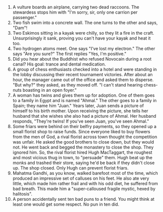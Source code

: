<div id="wikitext">

<div style="display: none;">

Summary:something to groan about Parent:(Main.)<span
class="wikiword">[HumourousStuff](http://wiki.tamouse.org?n=Main.HumourousStuff?action=print)</span>
<span
class="wikiword">[IncludeMe](http://wiki.tamouse.org?n=Main.IncludeMe?action=edit)[?](http://wiki.tamouse.org?n=Main.IncludeMe?action=edit)</span>:[HumourousStuff](http://wiki.tamouse.org?n=Main.HumourousStuff?action=print)
Categories:[Collections](http://wiki.tamouse.org?n=Category.Collections)
Tags: puns, groaners

</div>

<div class="vspace">

</div>

1.  A vulture boards an airplane, carrying two dead raccoons. The
    stewardess stops him with "I'm sorry, sir, only one carrion per
    passenger."
2.  Two fish swim into a concrete wall. The one turns to the other and
    says, "Dam"!
3.  Two Eskimos sitting in a kayak were chilly, so they lit a fire in
    the craft. Unsurprisingly it sank, proving you can't have your kayak
    and heat it too.
4.  Two hydrogen atoms meet. One says "I've lost my electron." The other
    says "Are you sure?" The first replies "Yes, I'm positive."
5.  Did you hear about the Buddhist who refused Novocain during a root
    canal? His goal: trance and dental medication.
6.  A group of chess enthusiasts checked into a hotel and were standing
    in the lobby discussing their recent tournament victories. After
    about an hour, the manager came out of the office and asked them to
    disperse. "But why?" they asked, as they moved off. "I can't stand
    hearing chess-nuts boasting in an open foyer."
7.  A woman has twins and gives them up for adoption. One of them goes
    to a family in Egypt and is named "Ahmal." The other goes to a
    family in Spain; they name him "Juan." Years later, Juan sends a
    picture of himself to his birth mother. Upon receiving the picture,
    she tells her husband that she wishes she also had a picture of
    Ahmal. Her husband responds, "They're twins! If you've seen Juan,
    you've seen Ahmal."
8.  Some friars were behind on their belfry payments, so they opened up
    a small florist shop to raise funds. Since everyone liked to buy
    flowers from the men of God, a rival florist across town thought the
    competition was unfair. He asked the good brothers to close down,
    but they would not. He went back and begged the monastery to close
    the shop. They ignored him. So, the rival florist hired Hugh
    MacTaggart, the roughest and most vicious thug in town, to
    "persuade" them. Hugh beat up the monks and trashed their store,
    saying he'd be back if they didn't close up. The shop closed. Only
    Hugh can prevent florist friars.
9.  Mahatma Gandhi, as you know, walked barefoot most of the time, which
    produced an impressive set of calluses on his feet. He also ate very
    little, which made him rather frail and with his odd diet, he
    suffered from bad breath. This made him a "super-calloused fragile
    mystic, hexed by halitosis".
10. A person accidentally sent ten bad puns to a friend. You might think
    at least one would get some respect. No pun in ten did.

</div>
